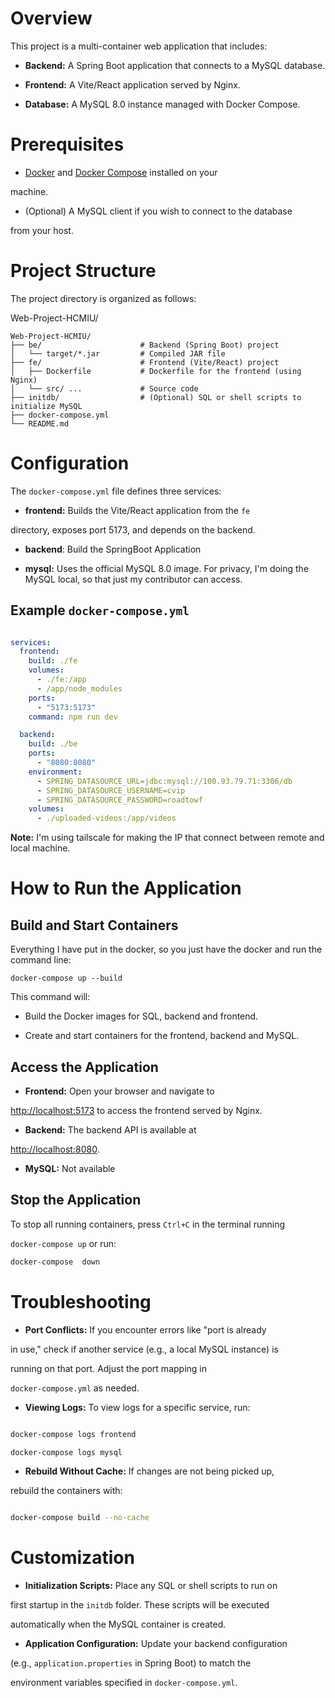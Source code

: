 
# Overview

  

This project is a multi-container web application that includes:

  

-  **Backend:** A Spring Boot application that connects to a MySQL
database.
  

-  **Frontend:** A Vite/React application served by Nginx.

  

-  **Database:** A MySQL 8.0 instance managed with Docker Compose.

  

# Prerequisites

  

- [Docker](https://www.docker.com/get-started) and [Docker Compose](https://docs.docker.com/compose/install/) installed on your

machine.

  

- (Optional) A MySQL client if you wish to connect to the database

from your host.

  

# Project Structure

  

The project directory is organized as follows:

  

Web-Project-HCMIU/

    Web-Project-HCMIU/
    ├── be/                      # Backend (Spring Boot) project
    │   └── target/*.jar         # Compiled JAR file
    ├── fe/                      # Frontend (Vite/React) project
    │   ├── Dockerfile           # Dockerfile for the frontend (using Nginx)
    │   └── src/ ...             # Source code
    ├── initdb/                  # (Optional) SQL or shell scripts to initialize MySQL
    ├── docker-compose.yml
    └── README.md

  

# Configuration

  

The `docker-compose.yml` file defines three services:
  

-  **frontend:** Builds the Vite/React application from the `fe`

directory, exposes port 5173, and depends on the backend.

- **backend**: Build the SpringBoot Application

-  **mysql:** Uses the official MySQL 8.0 image. For privacy, I'm doing the MySQL local, so that just my contributor can access. 

## Example `docker-compose.yml`


``` {.yaml language="yaml"}

services:
  frontend:
    build: ./fe
    volumes:
      - ./fe:/app
      - /app/node_modules
    ports:
      - "5173:5173"
    command: npm run dev

  backend:
    build: ./be
    ports:
      - "8080:8080"
    environment:
      - SPRING_DATASOURCE_URL=jdbc:mysql://100.93.79.71:3306/db
      - SPRING_DATASOURCE_USERNAME=cvip
      - SPRING_DATASOURCE_PASSWORD=roadtowf
    volumes:
      - ./uploaded-videos:/app/videos

```

  

**Note:** I'm using tailscale for making the IP that connect between remote and local machine.

  

# How to Run the Application

  

## Build and Start Containers

Everything I have put in the docker, so you just have the docker and run the command line:

```
docker-compose up --build
```
 
This command will:

  

- Build the Docker images for SQL, backend and frontend.



- Create and start containers for the frontend, backend and MySQL.

## Access the Application

  

-  **Frontend:** Open your browser and navigate to

<http://localhost:5173> to access the frontend served by Nginx.

  

-  **Backend:** The backend API is available at

<http://localhost:8080>.

  

-  **MySQL:** Not available


## Stop the Application

  

To stop all running containers, press `Ctrl+C` in the terminal running

`docker-compose up` or run:

  

``` {.bash language="bash"}
docker-compose  down
```

  

# Troubleshooting

  

-  **Port Conflicts:** If you encounter errors like \"port is already

in use,\" check if another service (e.g., a local MySQL instance) is

running on that port. Adjust the port mapping in

`docker-compose.yml` as needed.

  

-  **Viewing Logs:** To view logs for a specific service, run:

  

``` {.bash language="bash"}

docker-compose logs frontend

docker-compose logs mysql

```

  

-  **Rebuild Without Cache:** If changes are not being picked up,

rebuild the containers with:

  

``` {.bash language="bash"}

docker-compose build --no-cache

```

  

# Customization

  

-  **Initialization Scripts:** Place any SQL or shell scripts to run on

first startup in the `initdb` folder. These scripts will be executed

automatically when the MySQL container is created.

  

-  **Application Configuration:** Update your backend configuration

(e.g., `application.properties` in Spring Boot) to match the

environment variables specified in `docker-compose.yml`.
